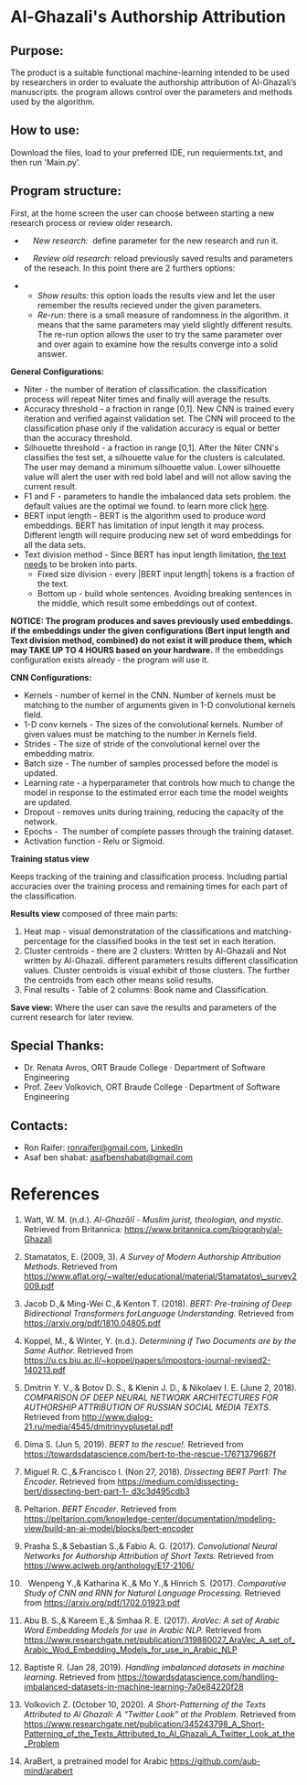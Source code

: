 Al-Ghazali's Authorship Attribution
===================================

Purpose:
--------
The product is a suitable functional machine-learning intended to be used by researchers in order to evaluate the authorship attribution of Al-Ghazali’s manuscripts. the program allows control over the parameters and methods used by the algorithm.

How to use:
-----------

Download the files, load to your preferred IDE, run requierments.txt, and then run 'Main.py'.

Program structure:
------------------

First, at the home screen the user can choose between starting a new research process or review older research.

-       *New research:*  define parameter for the new research and run it.
-       *Review old research:* reload previously saved results and parameters of the reseach. In this point there are 2 furthers options:

-   -   *Show results:* this option loads the results view and let the user remember the results recieved under the given parameters.
    -   *Re-run:* there is a small measure of randomness in the algorithm. it means that the same parameters may yield slightly different results. The re-run option allows the user to try the same parameter over and over again to examine how the results converge into a solid answer.


**General Configurations:**

-   Niter - the number of iteration of classification. the classification process will repeat Niter times and finally will average the results.
-   Accuracy threshold - a fraction in range [0,1]. New CNN is trained every iteration and verified against validation set. The CNN will proceed to the classification phase only if the validation accuracy is equal or better than the accuracy threshold.
-   Silhouette threshold - a fraction in range [0,1]. After the Niter CNN's classifies the test set, a silhouette value for the clusters is calculated. The user may demand a minimum silhouette value. Lower silhouette value will alert the user with red bold label and will not allow saving the current result.
-   F1 and F - parameters to handle the imbalanced data sets problem. the default values are the optimal we found. to learn more click [here](https://machinelearningmastery.com/random-oversampling-and-undersampling-for-imbalanced-classification/).
-   BERT input length - BERT is the algorithm used to produce word embeddings. BERT has limitation of input length it may process. Different length will require producing new set of word embeddings for all the data sets.
-   Text division method - Since BERT has input length limitation, [the text needs](https://textfancy.com) to be broken into parts. 
    -   Fixed size division - every |BERT input length| tokens is a fraction of the text.
    -   Bottom up - build whole sentences. Avoiding breaking sentences in the middle, which result some embeddings out of context.

**NOTICE: The program produces and saves previously used embeddings. if the embeddings under the given configurations (Bert input length and Text division method, combined) do not exist it will produce them, which may TAKE UP TO 4 HOURS based on your hardware.**
If the embeddings configuration exists already - the program will use it. 

**CNN Configurations:**

-   Kernels - number of kernel in the CNN. Number of kernels must be matching to the number of arguments given in 1-D convolutional kernels field.
-   1-D conv kernels - The sizes of the convolutional kernels. Number of given values must be matching to the number in Kernels field.
-   Strides - The size of stride of the convolutional kernel over the embedding matrix.
-   Batch size - The number of samples processed before the model is updated.
-   Learning rate - a hyperparameter that controls how much to change the model in response to the estimated error each time the model weights are updated.
-   Dropout - removes units during training, reducing the capacity of the network.
-   Epochs -  The number of complete passes through the training dataset. 
-   Activation function - Relu or Sigmoid.

**Training status view**

Keeps tracking of the training and classification process. Including partial accuracies over the training process and remaining times for each part of the classification.

**Results view**
composed of three main parts:

1.  Heat map - visual demonstratation of the classifications and matching-percentage for the classified books in the test set in each iteration.
2.  Cluster centroids - there are 2 clusters: Written by Al-Ghazali and Not written by Al-Ghazali. different parameters results different classification values. Cluster centroids is visual exhibit of those clusters. The further the centroids from each other means solid results.
3.  Final results - Table of 2 columns: Book name and Classification. 

**Save view:** 
Where the user can save the results and parameters of the current research for later review.

Special Thanks:
-----------
-   Dr. Renata Avros, ORT Braude College · Department of Software Engineering
-   Prof. Zeev Volkovich, ORT Braude College · Department of Software Engineering


Contacts:
------
-   Ron Raifer: [ronraifer@gmail.com](mailto:ronraifer@gmail.com), [LinkedIn](https://www.linkedin.com/in/ronraifer/)
-   Asaf ben shabat: [asafbenshabat@gmail.com](mailto:asafbenshabat@gmail.com) 

# **References**

1. Watt, W. M. (n.d.). *Al-Ghazālī - Muslim jurist, theologian, and mystic*. Retrieved from Britannica: <https://www.britannica.com/biography/al-Ghazali>
1. Stamatatos, E. (2009, 3). *A Survey of Modern Authorship Attribution Methods*. Retrieved from https://www.aflat.org/~walter/educational/material/Stamatatos\_survey2009.pdf
1. Jacob D.,& Ming-Wei C.,& Kenton T. (2018). *BERT: Pre-training of Deep Bidirectional Transformers forLanguage Understanding.* Retrieved from https://arxiv.org/pdf/1810.04805.pdf
1. Koppel, M., & Winter, Y. (n.d.). *Determining if Two Documents are by the Same Author.* Retrieved from <https://u.cs.biu.ac.il/~koppel/papers/impostors-journal-revised2-140213.pdf>
1. Dmitrin Y. V., & Botov D. S., & Klenin J. D., & Nikolaev I. E. (June 2, 2018). *COMPARISON OF DEEP NEURAL NETWORK ARCHITECTURES FOR AUTHORSHIP ATTRIBUTION OF RUSSIAN SOCIAL MEDIA TEXTS*.  Retrieved from <http://www.dialog-21.ru/media/4545/dmitrinyvplusetal.pdf>

1. Dima S. (Jun 5, 2019). *BERT to the rescue!.* Retrieved from <https://towardsdatascience.com/bert-to-the-rescue-17671379687f>

1. Miguel R. C.,& Francisco I. (Non 27, 2018). *Dissecting BERT Part1: The Encoder.* Retrieved from [https://medium.com/dissecting-bert/dissecting-bert-part-1- d3c3d495cdb3](https://medium.com/dissecting-bert/dissecting-bert-part-1-%20d3c3d495cdb3)

1. Peltarion. *BERT Encoder*. Retrieved from <https://peltarion.com/knowledge-center/documentation/modeling-view/build-an-ai-model/blocks/bert-encoder>

1. Prasha S.,& Sebastian S.,& Fabio A. G. (2017). *Convolutional Neural Networks for Authorship Attribution of Short Texts.* Retrieved from <https://www.aclweb.org/anthology/E17-2106/>

1. ` `Wenpeng Y.,& Katharina K.,& Mo Y.,& Hinrich S. (2017). *Comparative Study of CNN and RNN for Natural Language Processing.* Retrieved from <https://arxiv.org/pdf/1702.01923.pdf>

1. Abu B. S.,& Kareem E.,& Smhaa R. E. (2017). *AraVec: A set of Arabic Word Embedding Models for use in Arabic NLP.* Retrieved from <https://www.researchgate.net/publication/319880027_AraVec_A_set_of_Arabic_Wod_Embedding_Models_for_use_in_Arabic_NLP>

1. Baptiste R. (Jan 28, 2019). *Handling imbalanced datasets in machine learning.* Retrieved from <https://towardsdatascience.com/handling-imbalanced-datasets-in-machine-learning-7a0e84220f28>

1. Volkovich Z. (October 10, 2020). *A Short-Patterning of the Texts Attributed to Al Ghazali: A “Twitter Look” at the Problem*. Retrieved from https://www.researchgate.net/publication/345243798_A_Short-Patterning_of_the_Texts_Attributed_to_Al_Ghazali_A_Twitter_Look_at_the_Problem

1. AraBert, a pretrained model for Arabic https://github.com/aub-mind/arabert

